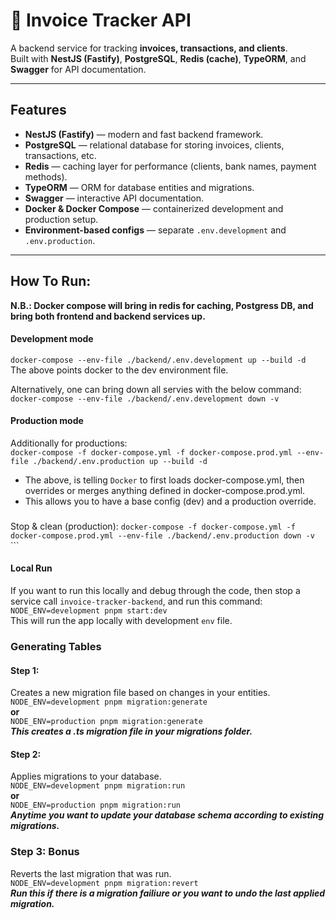 # 📌 Invoice Tracker API

A backend service for tracking **invoices, transactions, and clients**.  
Built with **NestJS (Fastify)**, **PostgreSQL**, **Redis (cache)**, **TypeORM**, and **Swagger** for API documentation.

---

## Features

- **NestJS (Fastify)** — modern and fast backend framework.
- **PostgreSQL** — relational database for storing invoices, clients, transactions, etc.
- **Redis** — caching layer for performance (clients, bank names, payment methods).
- **TypeORM** — ORM for database entities and migrations.
- **Swagger** — interactive API documentation.
- **Docker & Docker Compose** — containerized development and production setup.
- **Environment-based configs** — separate `.env.development` and `.env.production`.

---

## How To Run:
**N.B.: Docker compose will bring in redis for caching, Postgress DB, and bring both frontend and backend services up.**

#### Development mode
```docker-compose --env-file ./backend/.env.development up --build -d```
<br/>
The above points docker to the dev environment file.

Alternatively, one can bring down all servies with the below command:
```docker-compose --env-file ./backend/.env.development down -v```



#### Production mode
Additionally for productions: <br/>
```docker-compose -f docker-compose.yml -f docker-compose.prod.yml --env-file ./backend/.env.production up --build -d```
<br/>
- The above, is telling ```Docker``` to first loads docker-compose.yml, then overrides or merges anything defined in docker-compose.prod.yml.
- This allows you to have a base config (dev) and a production override.
###
Stop & clean (production):
```docker-compose -f docker-compose.yml -f docker-compose.prod.yml --env-file ./backend/.env.production down -v```
<br/>```

#### Local Run
If you want to run this locally and debug through the code, then stop a service call ```invoice-tracker-backend```, and run this command:
<br/>
```NODE_ENV=development pnpm start:dev```
<br/>
This will run the app locally with development ```env``` file.


### Generating Tables
#### Step 1:
Creates a new migration file based on changes in your entities.
<br/>
```NODE_ENV=development pnpm migration:generate```
<br/>
**or**
<br/> 
```NODE_ENV=production pnpm migration:generate```
<br/>
***This creates a .ts migration file in your migrations folder.***


#### Step 2:
Applies migrations to your database.
<br/>
```NODE_ENV=development pnpm migration:run```
<br/>
**or**
<br/> 
```NODE_ENV=production pnpm migration:run```
<br/>
***Anytime you want to update your database schema according to existing migrations.***

### Step 3: Bonus
Reverts the last migration that was run.
<br/>
```NODE_ENV=development pnpm migration:revert```
<br/>
***Run this if there is a migration failiure or you want to undo the last applied migration.***
